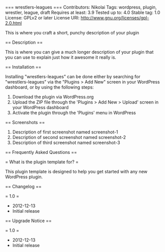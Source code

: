=== wrestlers-leagues ===
Contributors: Nikolai
Tags: wordpress, plugin, wrestler, league, draft
Requires at least: 3.9
Tested up to: 4.0
Stable tag: 1.0
License: GPLv2 or later
License URI: http://www.gnu.org/licenses/gpl-2.0.html

This is where you craft a short, punchy description of your plugin

== Description ==

This is where you can give a much longer description of your plugin that you can use to explain just how it awesome it really is.

== Installation ==

Installing "wrestlers-leagues" can be done either by searching for "wrestlers-leagues" via the "Plugins > Add New" screen in your WordPress dashboard, or by using the following steps:

1. Download the plugin via WordPress.org
1. Upload the ZIP file through the 'Plugins > Add New > Upload' screen in your WordPress dashboard
1. Activate the plugin through the 'Plugins' menu in WordPress

== Screenshots ==

1. Description of first screenshot named screenshot-1
2. Description of second screenshot named screenshot-2
3. Description of third screenshot named screenshot-3

== Frequently Asked Questions ==

= What is the plugin template for? =

This plugin template is designed to help you get started with any new WordPress plugin.

== Changelog ==

= 1.0 =
* 2012-12-13
* Initial release

== Upgrade Notice ==

= 1.0 =
* 2012-12-13
* Initial release
